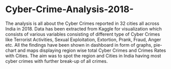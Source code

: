 # Cyber-Crime-Analysis-2018-

The analysis is all about the Cyber Crimes reported in 32 cities all across India in 2018. Data has been extracted from Kaggle for visualization which consists of various variables consisting of different type of Cyber Crimes like Terrorist Activities, Sexual Exploitation, Extortion, Prank, Fraud, Anger etc. All the findings have been shown in dashboard in form of graphs, pie-chart and maps displaying region wise total Cyber Crimes and Crimes Rates with Cities. The aim was to spot the region and Cities in India having most cyber crimes with further break-up of all crimes.
